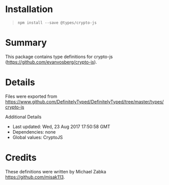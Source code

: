 # Installation
> `npm install --save @types/crypto-js`

# Summary
This package contains type definitions for crypto-js (https://github.com/evanvosberg/crypto-js).

# Details
Files were exported from https://www.github.com/DefinitelyTyped/DefinitelyTyped/tree/master/types/crypto-js

Additional Details
 * Last updated: Wed, 23 Aug 2017 17:50:58 GMT
 * Dependencies: none
 * Global values: CryptoJS

# Credits
These definitions were written by Michael Zabka <https://github.com/misak113>.
